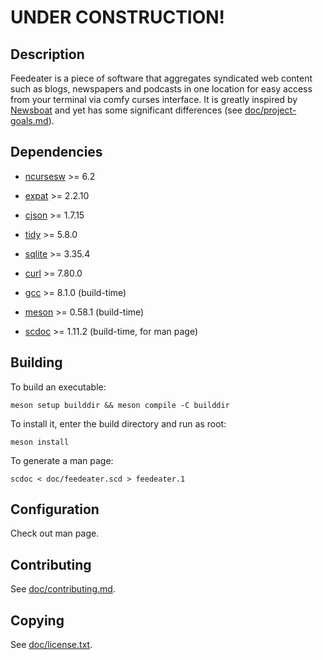 # UNDER CONSTRUCTION!

## Description

Feedeater is a piece of software that aggregates syndicated web content such as blogs, newspapers and podcasts in one location for easy access from your terminal via comfy curses interface. It is greatly inspired by [Newsboat](https://www.newsboat.org) and yet has some significant differences (see [doc/project-goals.md](https://gitlab.com/got2teas/feedeater/-/blob/main/doc/project-goals.md)).

## Dependencies

* [ncursesw](https://invisible-island.net/ncurses) >= 6.2

* [expat](https://github.com/libexpat/libexpat) >= 2.2.10

* [cjson](https://github.com/DaveGamble/cJSON) >= 1.7.15

* [tidy](http://www.html-tidy.org) >= 5.8.0

* [sqlite](https://www.sqlite.org) >= 3.35.4

* [curl](https://curl.se) >= 7.80.0

* [gcc](https://gcc.gnu.org) >= 8.1.0 (build-time)

* [meson](https://github.com/mesonbuild/meson) >= 0.58.1 (build-time)

* [scdoc](https://git.sr.ht/~sircmpwn/scdoc) >= 1.11.2 (build-time, for man page)

## Building

To build an executable:

```
meson setup builddir && meson compile -C builddir
```

To install it, enter the build directory and run as root:

```
meson install
```

To generate a man page:

```
scdoc < doc/feedeater.scd > feedeater.1
```

## Configuration

Check out man page.

## Contributing

See [doc/contributing.md](https://gitlab.com/got2teas/feedeater/-/blob/main/doc/contributing.md).

## Copying

See [doc/license.txt](https://gitlab.com/got2teas/feedeater/-/blob/main/doc/license.txt).
